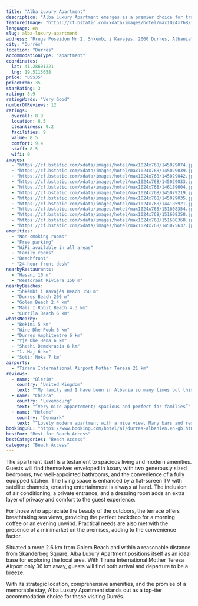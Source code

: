 ```yaml
---
title: "Alba Luxury Apartment"
description: "Alba Luxury Apartment emerges as a premier choice for travelers seeking a blend of comfort and convenience in Durrës."
featuredImage: "https://cf.bstatic.com/xdata/images/hotel/max1024x768/145029074.jpg?k=42a8840a14fd4024effe65d24d42fd54ef7f3a9b3e701e04fecc7e8a23eeabdd&o=&hp=1"
language: en
slug: alba-luxury-apartment
address: "Rruga Poseidon Nr 2, Shkembi i Kavajes, 2000 Durrës, Albania"
city: "Durrës"
location: "Durrës"
accommodationType: "apartment"
coordinates:
  lat: 41.28601221
  lng: 19.5115658
price: "US$35"
priceFrom: 35
starRating: 3
rating: 8.9
ratingWords: "Very Good"
numberOfReviews: 12
ratings:
  overall: 8.9
  location: 8.5
  cleanliness: 9.2
  facilities: 9
  value: 8.5
  comfort: 9.4
  staff: 8.5
  wifi: 0
images:
  - "https://cf.bstatic.com/xdata/images/hotel/max1024x768/145029074.jpg?k=42a8840a14fd4024effe65d24d42fd54ef7f3a9b3e701e04fecc7e8a23eeabdd&o=&hp=1"
  - "https://cf.bstatic.com/xdata/images/hotel/max1024x768/145029039.jpg?k=f499b98f972edb56d7f63ef6e9473b55771345ef2c2d397206ce01a667192b40&o=&hp=1"
  - "https://cf.bstatic.com/xdata/images/hotel/max1024x768/145029042.jpg?k=3ff66973737c937914e42334179f3c1fb917b549478527fa0de1a30e7f0eab46&o=&hp=1"
  - "https://cf.bstatic.com/xdata/images/hotel/max1024x768/145029033.jpg?k=91f364210b1936fd1e957c2cf43a14064ae349cfba62fa814114da2ff05daf00&o=&hp=1"
  - "https://cf.bstatic.com/xdata/images/hotel/max1024x768/146189604.jpg?k=19b3ea09da791e285418592e414e4b947d49e93ca68b9f1a8d52af787fcb58c8&o=&hp=1"
  - "https://cf.bstatic.com/xdata/images/hotel/max1024x768/145079219.jpg?k=2bbc4e938a5534a54168650b7bef43949ab08dd87a8a02202d26fcbf5b2fe83a&o=&hp=1"
  - "https://cf.bstatic.com/xdata/images/hotel/max1024x768/145029035.jpg?k=b4179d24ac57caf2144714091533d16b1eee0fff343d5a5d4cb0750a0ff0979b&o=&hp=1"
  - "https://cf.bstatic.com/xdata/images/hotel/max1024x768/144185921.jpg?k=1f066e8f277a6493777d022c93da53f8b125c97a1137b5c05cf76c0a74e15769&o=&hp=1"
  - "https://cf.bstatic.com/xdata/images/hotel/max1024x768/151608354.jpg?k=2ecffd0147f3ba8172622c3492791a905d186c78cf92ed4aaf518812ad759557&o=&hp=1"
  - "https://cf.bstatic.com/xdata/images/hotel/max1024x768/151608358.jpg?k=13a2340f58b72c42d9c314dfa6dc9aca5a3703af4ca78698350f07123e11c077&o=&hp=1"
  - "https://cf.bstatic.com/xdata/images/hotel/max1024x768/151608368.jpg?k=6ff370350fcbe6c5b1c385b96c470df15c9f8e67b31f7884ce70f0d09ed3d750&o=&hp=1"
  - "https://cf.bstatic.com/xdata/images/hotel/max1024x768/145075637.jpg?k=6b8c60607053dd212449eb48fd0c03454f46213f5fa36ffc5f688e94c3120533&o=&hp=1"
amenities:
  - "Non-smoking rooms"
  - "Free parking"
  - "WiFi available in all areas"
  - "Family rooms"
  - "Beachfront"
  - "24-hour front desk"
nearbyRestaurants:
  - "Hasani 10 m"
  - "Restorant Riviera 150 m"
nearbyBeaches:
  - "Shkëmbi i Kavajës Beach 150 m"
  - "Durres Beach 200 m"
  - "Golem Beach 2.4 km"
  - "Mali I Robit Beach 4.3 km"
  - "Currila Beach 6 km"
whatsNearby:
  - "Bekimi 5 km"
  - "Wine Dhe Pooh 6 km"
  - "Durres Amphiteatre 6 km"
  - "Yje Dhe Hena 6 km"
  - "Sheshi Demokracia 6 km"
  - "1. Maj 6 km"
  - "Sotir Noka 7 km"
airports:
  - "Tirana International Airport Mother Teresa 21 km"
reviews:
  - name: "Blerim"
    country: "United Kingdom"
    text: "“My family and I have been in Albania so many times but this time we were surprised with this luxury apartment, OMG its was ao perfect we couldn't believe it, everything was there starting from washing machine dish washer, microwave, cooker fridge...”"
  - name: "Chiara"
    country: "Luxembourg"
    text: "“Very nice appartement/ spacious and perfect for families”"
  - name: "Helene"
    country: "Denmark"
    text: "“Lovely modern apartment with a nice view. Many bars and restaurants and supermarkets nearby. The beach is close and it is good.”"
bookingURL: "https://www.booking.com/hotel/al/durres-albanien.en-gb.html?aid=8035640"
bestFor: "Best for Beach Access"
bestCategories: "Beach Access"
category: "Beach Access"
---
```


The apartment itself is a testament to spacious living and modern amenities. Guests will find themselves enveloped in luxury with two generously sized bedrooms, two well-appointed bathrooms, and the convenience of a fully equipped kitchen. The living space is enhanced by a flat-screen TV with satellite channels, ensuring entertainment is always at hand. The inclusion of air conditioning, a private entrance, and a dressing room adds an extra layer of privacy and comfort to the guest experience.

For those who appreciate the beauty of the outdoors, the terrace offers breathtaking sea views, providing the perfect backdrop for a morning coffee or an evening unwind. Practical needs are also met with the presence of a minimarket on the premises, adding to the convenience factor.

Situated a mere 2.6 km from Golem Beach and within a reasonable distance from Skanderbeg Square, Alba Luxury Apartment positions itself as an ideal base for exploring the local area. With Tirana International Mother Teresa Airport only 36 km away, guests will find both arrival and departure to be a breeze.

With its strategic location, comprehensive amenities, and the promise of a memorable stay, Alba Luxury Apartment stands out as a top-tier accommodation choice for those visiting Durrës.